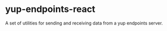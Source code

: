 # yup-endpoints-react

A set of utilities for sending and receiving data from a yup endpoints server.
